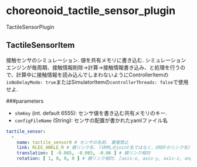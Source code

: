 # choreonoid_tactile_sensor_plugin

TactileSensorPlugin

## TactileSensorItem
接触センサのシミュレーション. 値を共有メモリに書き込む. シミュレーションエンジンが毎周期、接触情報削除->計算->接触情報書き込み、と処理を行うので、計算中に接触情報を読み込んでしまわないようにControllerItemの`isNoDelayMode: true`またはSimulatorItemの`controllerThreads: false`で使用せよ.

###parameters
- `shmKey` (int. default 6555): センサ値を書き込む共有メモリのキー.
- `configFileName` (String): センサの配置が書かれたyamlファイル名
```yaml
tactile_sensor:
  -
    name: tactile_sensor0 # センサの名前. 重複禁止
    link: RLEG_ANKLE_R # 親リンク名. (VRMLのjoint名ではなく、URDFのリンク名)
    translation: [ -0.065, -0.065, -0.06 ] # 親リンク相対
    rotation: [ 1, 0, 0, 0 ] # 親リンク相対. [axis-x, axis-y, axis-z, angle(rad)]
```

